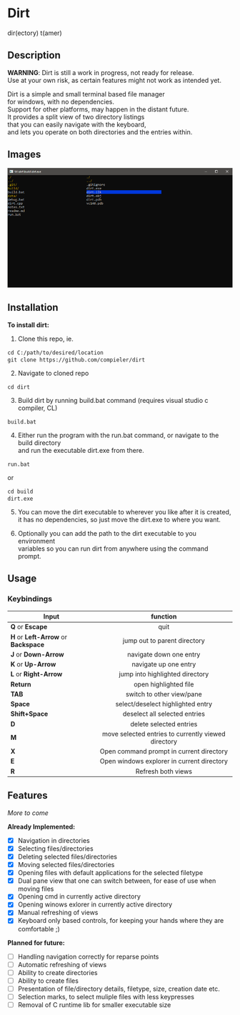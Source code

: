 # Dirt
dir(ectory) t(amer)

## Description
**WARNING**: Dirt is still a work in progress, not ready for release.\
Use at your own risk, as certain features might not work as intended yet.

Dirt is a simple and small terminal based file manager\
for windows, with no dependencies.\
Support for other platforms, may happen in the distant future.\
It provides a split view of two directory listings\
that you can easily navigate with the keyboard,\
and lets you operate on both directories and the entries within.

## Images
![Dirt screenshot.](./data/screenshot00.png)

## Installation
**To install dirt:**
1. Clone this repo, ie. 
```
cd C:/path/to/desired/location
git clone https://github.com/compieler/dirt
```
2. Navigate to cloned repo
```
cd dirt
```
3. Build dirt by running build.bat command (requires visual studio c compiler, CL)
```
build.bat
```
4. Either run the program with the run.bat command, or navigate to the build directory\
and run the executable dirt.exe from there.
```
run.bat
```
or
```
cd build
dirt.exe
```

5. You can move the dirt executable to wherever you like after it is created,\
it has no dependencies, so just move the dirt.exe to where you want.

6. Optionally you can add the path to the dirt executable to you environment\
variables so you can run dirt from anywhere using the command prompt.

## Usage
### Keybindings
| Input | function |
|-------|:--------:|
|**Q** or **Escape**|quit|
|**H** or **Left-Arrow** or **Backspace**|jump out to parent directory|
|**J** or **Down-Arrow**|navigate down one entry|
|**K** or **Up-Arrow**|navigate up one entry|
|**L** or **Right-Arrow**|jump into highlighted directory|
|**Return**|open highlighted file|
|**TAB**|switch to other view/pane|
|**Space**|select/deselect highlighted entry|
|**Shift+Space**|deselect all selected entries|
|**D**|delete selected entries|
|**M**|move selected entries to currently viewed directory|
|**X**|Open command prompt in current directory|
|**E**|Open windows explorer in current directory|
|**R**|Refresh both views|

## Features
_More to come_

**Already Implemented:**
- [X] Navigation in directories
- [X] Selecting files/directories
- [X] Deleting selected files/directories
- [X] Moving selected files/directories
- [X] Opening files with default applications for the selected filetype
- [X] Dual pane view that one can switch between, for ease of use when moving files
- [X] Opening cmd in currently active directory
- [X] Opening winows exlorer in currently active directory
- [X] Manual refreshing of views
- [X] Keyboard only based controls, for keeping your hands where they are comfortable ;)

**Planned for future:**
- [ ] Handling navigation correctly for reparse points
- [ ] Automatic refreshing of views
- [ ] Ability to create directories
- [ ] Ability to create files
- [ ] Presentation of file/directory details, filetype, size, creation date etc.
- [ ] Selection marks, to select muliple files with less keypresses
- [ ] Removal of C runtime lib for smaller executable size
